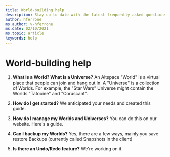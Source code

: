 ```yaml
---
title: World-building help
description: Stay up-to-date with the latest frequently asked questions and solutions for world building in AltspaceVR.
author: hferrone
ms.author: v-hferrone
ms.date: 02/10/2021
ms.topic: article
keywords: help
---
```


# World-building help

1. **What is a World? What is a Universe?**
An Altspace "World" is a virtual place that people can join and hang out in. A "Universe" is a collection of Worlds. For example, the "Star Wars" Universe might contain the Worlds "Tatooine" and "Coruscant".

2. **How do I get started?**
We anticipated your needs and created this guide.

3. **How do I manage my Worlds and Universes?**
You can do this on our website. Here's a guide. 

4. **Can I backup my Worlds?**
Yes, there are a few ways, mainly you save restore Backups (currently called Snapshots in the client)

5. **Is there an Undo/Redo feature?**
We're working on it.